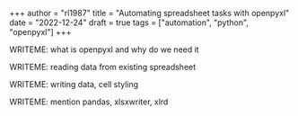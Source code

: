 +++
author = "rl1987"
title = "Automating spreadsheet tasks with openpyxl"
date = "2022-12-24"
draft = true
tags = ["automation", "python", "openpyxl"]
+++

WRITEME: what is openpyxl and why do we need it

WRITEME: reading data from existing spreadsheet

WRITEME: writing data, cell styling

WRITEME: mention pandas, xlsxwriter, xlrd

